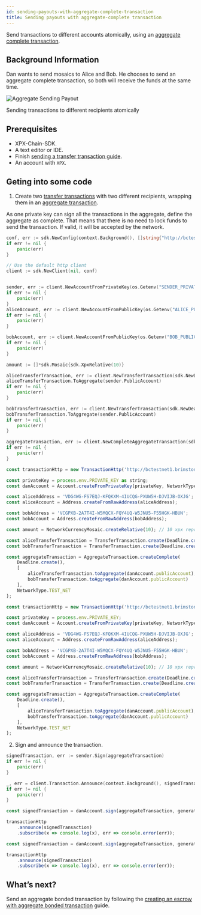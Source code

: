 ```yaml
---
id: sending-payouts-with-aggregate-complete-transaction
title: Sending payouts with aggregate-complete transaction
---
```


Send transactions to different accounts atomically, using an [aggregate complete transaction](../../built-in-features/aggregate-transaction.md#examples).

## Background Information 

Dan wants to send mosaics to Alice and Bob. He chooses to send an aggregate complete transaction, so both will receive the funds at the same time.

![Aggregate Sending Payout](/img/aggregate-sending-payouts.png "Aggregate Sending Payout")

<p class=caption>Sending transactions to different recipients atomically</p>

## Prerequisites

- XPX-Chain-SDK.
- A text editor or IDE.
- Finish [sending a transfer transaction guide](../transaction/sending-a-transfer-transaction.md).
- An account with `XPX`.

## Geting into some code

1. Create two [transfer transactions](../../built-in-features/transfer-transaction.md) with two different recipients, wrapping them in an [aggregate transaction](../../built-in-features/aggregate-transaction.md#examples).

As one private key can sign all the transactions in the aggregate, define the aggregate as complete. That means that there is no need to lock funds to send the transaction. If valid, it will be accepted by the network.

<!--DOCUSAURUS_CODE_TABS-->
<!--Golang-->
```go
conf, err := sdk.NewConfig(context.Background(), []string{"http://bctestnet1.brimstone.xpxsirius.io:3000"})
if err != nil {
    panic(err)
}

// Use the default http client
client := sdk.NewClient(nil, conf)


sender, err := client.NewAccountFromPrivateKey(os.Getenv("SENDER_PRIVATE_KEY"))
if err != nil {
    panic(err)
}
aliceAccount, err := client.NewAccountFromPublicKey(os.Getenv("ALICE_PUBLIC_KEY"))
if err != nil {
    panic(err)
}

bobAccount, err := client.NewAccountFromPublicKey(os.Getenv("BOB_PUBLIC_KEY"))
if err != nil {
    panic(err)
}

amount := []*sdk.Mosaic{sdk.XpxRelative(10)}

aliceTransferTransaction, err := client.NewTransferTransaction(sdk.NewDeadline(time.Hour), aliceAccount.Address, amount, sdk.NewPlainMessage("payout"))
aliceTransferTransaction.ToAggregate(sender.PublicAccount)
if err != nil {
    panic(err)
}

bobTransferTransaction, err := client.NewTransferTransaction(sdk.NewDeadline(time.Hour), bobAccount.Address, amount, sdk.NewPlainMessage("payout"))
bobTransferTransaction.ToAggregate(sender.PublicAccount)
if err != nil {
    panic(err)
}

aggregateTransaction, err := client.NewCompleteAggregateTransaction(sdk.NewDeadline(time.Hour), []sdk.Transaction{aliceTransferTransaction, bobTransferTransaction})
if err != nil {
    panic(err)
}
```

<!--TypeScript-->
```js
const transactionHttp = new TransactionHttp('http://bctestnet1.brimstone.xpxsirius.io:3000');

const privateKey = process.env.PRIVATE_KEY as string;
const danAccount = Account.createFromPrivateKey(privateKey, NetworkType.TEST_NET);

const aliceAddress = 'VDG4WG-FS7EQJ-KFQKXM-4IUCQG-PXUW5H-DJVIJB-OXJG';
const aliceAccount = Address.createFromRawAddress(aliceAddress);

const bobAddress = 'VCGPXB-2A7T4I-W5MQCX-FQY4UQ-W5JNU5-F55HGK-HBUN';
const bobAccount = Address.createFromRawAddress(bobAddress);

const amount = NetworkCurrencyMosaic.createRelative(10); // 10 xpx represent 10 000 000 micro xpx

const aliceTransferTransaction = TransferTransaction.create(Deadline.create(), aliceAccount, [amount], PlainMessage.create('payout'), NetworkType.TEST_NET);
const bobTransferTransaction = TransferTransaction.create(Deadline.create(), bobAddress, [amount], PlainMessage.create('payout'), NetworkType.TEST_NET);

const aggregateTransaction = AggregateTransaction.createComplete(
    Deadline.create(),
    [
        aliceTransferTransaction.toAggregate(danAccount.publicAccount),
        bobTransferTransaction.toAggregate(danAccount.publicAccount)
    ],
    NetworkType.TEST_NET
);
```

<!--JavaScript-->
```js
const transactionHttp = new TransactionHttp('http://bctestnet1.brimstone.xpxsirius.io:3000');

const privateKey = process.env.PRIVATE_KEY;
const danAccount = Account.createFromPrivateKey(privateKey, NetworkType.TEST_NET);

const aliceAddress = 'VDG4WG-FS7EQJ-KFQKXM-4IUCQG-PXUW5H-DJVIJB-OXJG';
const aliceAccount = Address.createFromRawAddress(aliceAddress);

const bobAddress = 'VCGPXB-2A7T4I-W5MQCX-FQY4UQ-W5JNU5-F55HGK-HBUN';
const bobAccount = Address.createFromRawAddress(bobAddress);

const amount = NetworkCurrencyMosaic.createRelative(10); // 10 xpx represent 10 000 000 micro xpx

const aliceTransferTransaction = TransferTransaction.create(Deadline.create(), aliceAccount, [amount], PlainMessage.create('payout'), NetworkType.TEST_NET);
const bobTransferTransaction = TransferTransaction.create(Deadline.create(), bobAddress, [amount], PlainMessage.create('payout'), NetworkType.TEST_NET);

const aggregateTransaction = AggregateTransaction.createComplete(
    Deadline.create(),
    [
        aliceTransferTransaction.toAggregate(danAccount.publicAccount),
        bobTransferTransaction.toAggregate(danAccount.publicAccount)
    ],
    NetworkType.TEST_NET
);
```

<!--END_DOCUSAURUS_CODE_TABS-->

2. Sign and announce the transaction.
<!--DOCUSAURUS_CODE_TABS-->
<!--Golang-->
```go
signedTransaction, err := sender.Sign(aggregateTransaction)
if err != nil {
    panic(err)
}

_, err = client.Transaction.Announce(context.Background(), signedTransaction)
if err != nil {
    panic(err)
}
```

<!--TypeScript-->
```js
const signedTransaction = danAccount.sign(aggregateTransaction, generationHash);

transactionHttp
    .announce(signedTransaction)
    .subscribe(x => console.log(x), err => console.error(err));
```
<!--JavaScript-->
```js
const signedTransaction = danAccount.sign(aggregateTransaction, generationHash);

transactionHttp
    .announce(signedTransaction)
    .subscribe(x => console.log(x), err => console.error(err));
```

<!--END_DOCUSAURUS_CODE_TABS-->


## What’s next?

Send an aggregate bonded transaction by following the [creating an escrow with aggregate bonded transaction](./creating-an-escrow-with-aggregate-bonded-transaction.md) guide.


